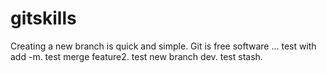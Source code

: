 # gitskills
Creating a new branch is quick and simple.
Git is free software ...
test with add -m.
test merge feature2.
test new branch dev.
test stash.
